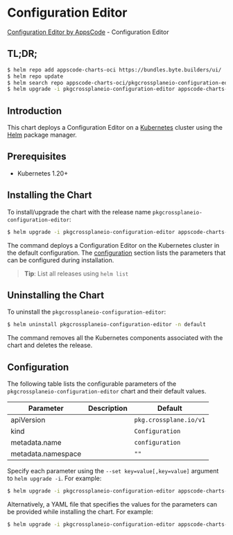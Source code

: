 # Configuration Editor

[Configuration Editor by AppsCode](https://appscode.com) - Configuration Editor

## TL;DR;

```bash
$ helm repo add appscode-charts-oci https://bundles.byte.builders/ui/
$ helm repo update
$ helm search repo appscode-charts-oci/pkgcrossplaneio-configuration-editor --version=v0.14.0
$ helm upgrade -i pkgcrossplaneio-configuration-editor appscode-charts-oci/pkgcrossplaneio-configuration-editor -n default --create-namespace --version=v0.14.0
```

## Introduction

This chart deploys a Configuration Editor on a [Kubernetes](http://kubernetes.io) cluster using the [Helm](https://helm.sh) package manager.

## Prerequisites

- Kubernetes 1.20+

## Installing the Chart

To install/upgrade the chart with the release name `pkgcrossplaneio-configuration-editor`:

```bash
$ helm upgrade -i pkgcrossplaneio-configuration-editor appscode-charts-oci/pkgcrossplaneio-configuration-editor -n default --create-namespace --version=v0.14.0
```

The command deploys a Configuration Editor on the Kubernetes cluster in the default configuration. The [configuration](#configuration) section lists the parameters that can be configured during installation.

> **Tip**: List all releases using `helm list`

## Uninstalling the Chart

To uninstall the `pkgcrossplaneio-configuration-editor`:

```bash
$ helm uninstall pkgcrossplaneio-configuration-editor -n default
```

The command removes all the Kubernetes components associated with the chart and deletes the release.

## Configuration

The following table lists the configurable parameters of the `pkgcrossplaneio-configuration-editor` chart and their default values.

|     Parameter      | Description |              Default              |
|--------------------|-------------|-----------------------------------|
| apiVersion         |             | <code>pkg.crossplane.io/v1</code> |
| kind               |             | <code>Configuration</code>        |
| metadata.name      |             | <code>configuration</code>        |
| metadata.namespace |             | <code>""</code>                   |


Specify each parameter using the `--set key=value[,key=value]` argument to `helm upgrade -i`. For example:

```bash
$ helm upgrade -i pkgcrossplaneio-configuration-editor appscode-charts-oci/pkgcrossplaneio-configuration-editor -n default --create-namespace --version=v0.14.0 --set apiVersion=pkg.crossplane.io/v1
```

Alternatively, a YAML file that specifies the values for the parameters can be provided while
installing the chart. For example:

```bash
$ helm upgrade -i pkgcrossplaneio-configuration-editor appscode-charts-oci/pkgcrossplaneio-configuration-editor -n default --create-namespace --version=v0.14.0 --values values.yaml
```
